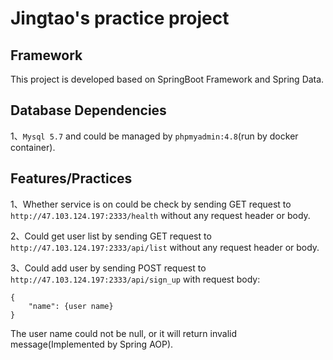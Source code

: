 # Jingtao's practice project

## Framework
This project is developed based on SpringBoot Framework and Spring Data.

## Database Dependencies
1、`Mysql 5.7` and could be managed by `phpmyadmin:4.8`(run by docker container).

## Features/Practices
1、Whether service is on could be check by sending GET request to `http://47.103.124.197:2333/health`
without any request header or body.

2、Could get user list by sending GET request to `http://47.103.124.197:2333/api/list`
without any request header or body.

3、Could add user by sending POST request to `http://47.103.124.197:2333/api/sign_up`
with request body: 
```
{
    "name": {user name}
}
```
The user name could not be null, or it will return invalid message(Implemented by Spring AOP).
